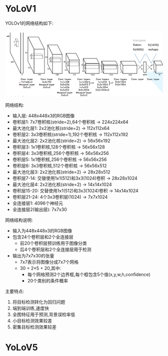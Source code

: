 # YoLoV1

YOLOv1的网络结构如下:

![YOLOv1网络结构](./../../../img/yolov1结构.png)

网络结构:
- 输入层:          448x448x3的RGB图像
- 卷积层1:         7x7卷积核(stride=2),64个卷积核    -> 224x224x64
- 最大池化层1:     2x2池化核(stride=2)              -> 112x112x64 
- 卷积层2:         3x3卷积核(stride=1),192个卷积核   -> 112x112x192
- 最大池化层2:     2x2池化核(stride=2)              -> 56x56x192
- 卷积层3:         1x1卷积核,128个卷积核            -> 56x56x128
- 卷积层4:         3x3卷积核,256个卷积核            -> 56x56x256
- 卷积层5:         1x1卷积核,256个卷积核            -> 56x56x256
- 卷积层6:         3x3卷积核,512个卷积核            -> 56x56x512
- 最大池化层3:     2x2池化核(stride=2)              -> 28x28x512
- 卷积层7-14:      交替使用1x1(512)和3x3(1024)卷积   -> 28x28x1024
- 最大池化层4:     2x2池化核(stride=2)              -> 14x14x1024
- 卷积层15-20:     交替使用1x1(512)和3x3(1024)卷积   -> 14x14x1024
- 卷积层21-24:     4个3x3卷积层(1024)               -> 7x7x1024
- 全连接层1:       4096个神经元
- 全连接层2(输出层): 7x7x30

网络结构说明:
- 输入为448x448x3的RGB图像
- 包含24个卷积层和2个全连接层
  - 前20个卷积层预训练用于图像分类
  - 后4个卷积层和2个全连接层用于检测
- 输出为7x7x30的张量
  - 7x7表示将图像分成7x7个网格
  - 30 = 2*5 + 20,其中:
    - 每个网格预测2个边界框,每个框包含5个值(x,y,w,h,confidence)
    - 20个类别的条件概率

主要特点:
1. 将目标检测转化为回归问题
2. 端到端训练,速度快
3. 全图特征用于预测,背景误检率低
4. 小目标检测效果较差
5. 密集目标检测效果较差

# YoLoV5

